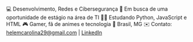 💻 Desenvolvimento, Redes e Cibersegurança 
🚀 Em busca de uma oportunidade de estágio na área de TI
👩‍💻 Estudando Python, JavaScript e HTML 
🎮 Gamer, fã de animes e tecnologia
📍 Brasil, MG
✉️ Contato: helemcarolina29@gmail.com | [LinkedIn](https://www.linkedin.com/in/carolinahelemfontes/)

<!---
carolfontesx/carolfontesx is a ✨ special ✨ repository because its `README.md` (this file) appears on your GitHub profile.
You can click the Preview link to take a look at your changes.
--->
